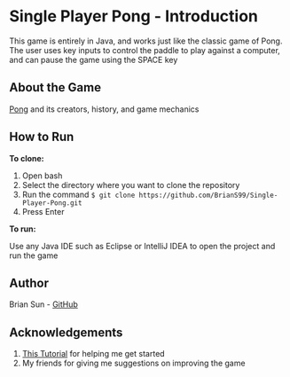 # Single Player Pong - Introduction
This game is entirely in Java, and works just like the classic game of Pong. The user uses key inputs to control the paddle to play against a computer, and can pause the game using the SPACE key

About the Game
---
[Pong](https://en.wikipedia.org/wiki/Pong) and its creators, history, and game mechanics

How to Run
---
__To clone:__
1. Open bash
2. Select the directory where you want to clone the repository
3. Run the command `$ git clone https://github.com/BrianS99/Single-Player-Pong.git`
4. Press Enter

__To run:__

Use any Java IDE such as Eclipse or IntelliJ IDEA to open the project and run the game

Author
---
Brian Sun - [GitHub](https://github.com/BrianS99)

Acknowledgements
---
1. [This Tutorial](https://youtu.be/MPJ8XRpZZCk) for helping me get started
2. My friends for giving me suggestions on improving the game
